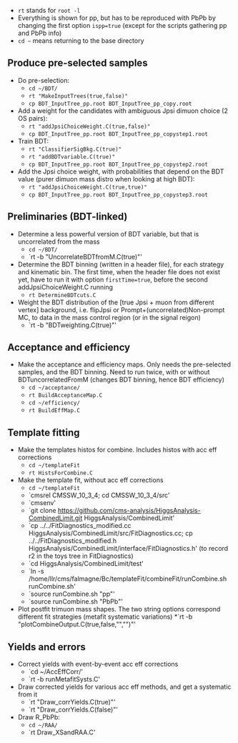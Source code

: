 * `rt` stands for `root -l`
* Everything is shown for pp, but has to be reproduced with PbPb by changing the first option `ispp=true` (except for the scripts gathering pp and PbPb info)
* `cd ~` means returning to the base directory

## Produce pre-selected samples

- Do pre-selection:
  * `cd ~/BDT/`
  * `rt "MakeInputTrees(true,false)"`
  * `cp BDT_InputTree_pp.root BDT_InputTree_pp_copy.root`
- Add a weight for the candidates with ambiguous Jpsi dimuon choice (2 OS pairs):
  * `rt "addJpsiChoiceWeight.C(true,false)"`
  * `cp BDT_InputTree_pp.root BDT_InputTree_pp_copystep1.root`
- Train BDT:
  * `rt "ClassifierSigBkg.C(true)"`
  * `rt "addBDTvariable.C(true)"`
  * `cp BDT_InputTree_pp.root BDT_InputTree_pp_copystep2.root`
- Add the Jpsi choice weight, with probabilities that depend on the BDT value (purer dimuon mass distro when looking at high BDT):
  * `rt "addJpsiChoiceWeight.C(true,true)"`
  * `cp BDT_InputTree_pp.root BDT_InputTree_pp_copystep3.root`

## Preliminaries (BDT-linked)
- Determine a less powerful version of BDT variable, but that is uncorrelated from the mass
  * `cd ~/BDT/`
  * `rt -b "UncorrelateBDTfromM.C(true)"'
- Determine the BDT binning (written in a header file), for each strategy and kinematic bin. The first time, when the header file does not exist yet, have to run it with option `firstTime=true`, before the second addJpsiChoiceWeight.C running 
  * `rt DetermineBDTcuts.C`
- Weight the BDT distribution of the [true Jpsi + muon from different vertex] background, i.e. flipJpsi or Prompt+(uncorrelated)Non-prompt MC, to data in the mass control region (or in the signal reigon)
  * `rt -b "BDTweighting.C(true)"'

## Acceptance and efficiency
- Make the acceptance and efficiency maps. Only needs the pre-selected samples, and the BDT binning. Need to run twice, with or without BDTuncorrelatedFromM (changes BDT binning, hence BDT efficiency)
  * `cd ~/acceptance/`
  * `rt BuildAcceptanceMap.C`
  * `cd ~/efficiency/`
  * `rt BuildEffMap.C`

## Template fitting 
- Make the templates histos for combine. Includes histos with acc eff corrections
  * `cd ~/templateFit`
  * `rt HistsForCombine.C`
- Make the template fit, without acc eff corrections
  * `cd ~/templateFit`
  * `cmsrel CMSSW_10_3_4; cd CMSSW_10_3_4/src'
  * `cmsenv'
  * `git clone https://github.com/cms-analysis/HiggsAnalysis-CombinedLimit.git HiggsAnalysis/CombinedLimit'
  * `cp ../../FitDiagnostics_modified.cc HiggsAnalysis/CombinedLimit/src/FitDiagnostics.cc; cp ../../FitDiagnostics_modified.h HiggsAnalysis/CombinedLimit/interface/FitDiagnostics.h' (to record r2 in the toys tree in FitDiagnostics)
  * `cd HiggsAnalysis/CombinedLimit/test'
  * `ln -s /home/llr/cms/falmagne/Bc/templateFit/combineFit/runCombine.sh runCombine.sh'
  * `source runCombine.sh "pp"'
  * `source runCombine.sh "PbPb"'
- Plot postfit trimuon mass shapes. The two string options correspond different fit strategies (metafit systematic variations)
  *`rt -b "plotCombineOutput.C(true,false,\"\",\"\")"'

## Yields and errors
- Correct yields with event-by-event acc eff corrections
  * `cd ~/AccEffCorr/'
  * `rt -b runMetafitSysts.C'
- Draw corrected yields for various acc eff methods, and get a systematic from it
  * `rt "Draw_corrYields.C(true)"'
  * `rt "Draw_corrYields.C(false)"'
- Draw R_PbPb:
  * `cd ~/RAA/`
  * `rt Draw_XSandRAA.C'